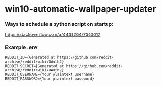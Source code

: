 # win10-automatic-wallpaper-updater

### Ways to schedule a python script on startup:
https://stackoverflow.com/a/4439204/7560017


### Example .env
```xhtml
REDDIT_ID={Generated at https://github.com/reddit-archive/reddit/wiki/OAuth2}
REDDIT_SECRET={Generated at https://github.com/reddit-archive/reddit/wiki/OAuth2}
REDDIT_USERNAME={Your plaintext username}
REDDIT_PASSWORD={Your plaintext password}
```